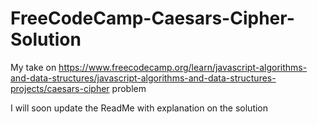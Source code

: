 # FreeCodeCamp-Caesars-Cipher-Solution
My take on https://www.freecodecamp.org/learn/javascript-algorithms-and-data-structures/javascript-algorithms-and-data-structures-projects/caesars-cipher problem


I will soon update the ReadMe with explanation on the solution
